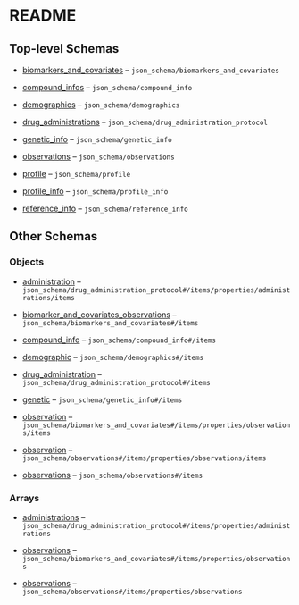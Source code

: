 # README

## Top-level Schemas

*   [biomarkers\_and\_covariates](./biomarkers_and_covariates.md "Array of all biomarkers and covariates of the given profile") – `json_schema/biomarkers_and_covariates`

*   [compound\_infos](./compound_info.md "Array of compound information for all profile compounds") – `json_schema/compound_info`

*   [demographics](./demographics.md "Array storing all demographic parameter for a study population") – `json_schema/demographics`

*   [drug\_administrations](./drug_administration_protocol.md "Array of all drug administration protocols") – `json_schema/drug_administration_protocol`

*   [genetic\_info](./genetic.md "Array of genetic information for the respective study population") – `json_schema/genetic_info`

*   [observations](./observations.md "Array of all observations of the given profile") – `json_schema/observations`

*   [profile](./profile.md "Top level object containing all information about a given profile") – `json_schema/profile`

*   [profile\_info](./profile_info.md "Object for basic information on the profile") – `json_schema/profile_info`

*   [reference\_info](./reference_info.md "Object containing information about the source document") – `json_schema/reference_info`

## Other Schemas

### Objects

*   [administration](./drug_administration_protocol-drug_administration-properties-administrations-administration.md "Object describing a single drug administration") – `json_schema/drug_administration_protocol#/items/properties/administrations/items`

*   [biomarker\_and\_covariates\_observations](./biomarkers_and_covariates-biomarker_and_covariates_observations.md) – `json_schema/biomarkers_and_covariates#/items`

*   [compound\_info](./compound_info-compound_info.md "Compound information block") – `json_schema/compound_info#/items`

*   [demographic](./demographics-demographic.md "Object storing a singular demographic parameter") – `json_schema/demographics#/items`

*   [drug\_administration](./drug_administration_protocol-drug_administration.md "Drug administration protocol") – `json_schema/drug_administration_protocol#/items`

*   [genetic](./genetic-genetic.md "Compound information block") – `json_schema/genetic_info#/items`

*   [observation](./biomarkers_and_covariates-biomarker_and_covariates_observations-properties-observations-observation.md "Object describing a single biomarker or covariate observation") – `json_schema/biomarkers_and_covariates#/items/properties/observations/items`

*   [observation](./observations-observations-properties-observations-observation.md "Object describing a single observation") – `json_schema/observations#/items/properties/observations/items`

*   [observations](./observations-observations.md) – `json_schema/observations#/items`

### Arrays

*   [administrations](./drug_administration_protocol-drug_administration-properties-administrations.md "Array of drug administrations per administration protocol") – `json_schema/drug_administration_protocol#/items/properties/administrations`

*   [observations](./biomarkers_and_covariates-biomarker_and_covariates_observations-properties-observations.md "Array of all biomarker and covariate observations of the given profile") – `json_schema/biomarkers_and_covariates#/items/properties/observations`

*   [observations](./observations-observations-properties-observations.md "Array of all observations of the given profile") – `json_schema/observations#/items/properties/observations`
